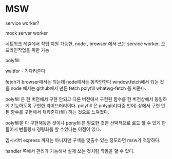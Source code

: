 # MSW

service worker?

mock server worker

네트워크 레벨에서 작업 지원 가능한, node , browser 에서 쓰는 service worker. 오프라인작업을 위한 가능

polyfill

waitfor - 기다려준다

fetch가 browser에서는 되는데 node에서는 동작안한다
window.fetch에서 되는 것을 node 에서는 github에서 만든 fetch polyfill whatwg-fetch 를 써준다.

polyfill 은 현 버전에서 구현 안되고 다른 버전에서 구현된 함수를 현 버전상에서 동일하게 기능하도록 구현한 라이브러리이다. polyfill 은 polyglot(다중 언어) 상에서 구현 안된 함수를 구현해서 채워준다(fill) 하는 것으로 느껴졌다.

polyfill을 다 구현해놓은 것이나 ponyfill은 필요한 것만 선택적으로 로드 할 수 있게 만들어서 번들링시 경량화를 할 수있다는 이점이 있다.

임시서버 express 까지는 아니지만 구색을 맞출수 있는 정도라면 msw가 적당하다.

handler 쪽에서 관리가 가능해서 실제 쓰는 것처럼 작동을 할 수 있다.